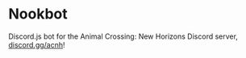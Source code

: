# Nookbot
Discord.js bot for the Animal Crossing: New Horizons Discord server,
[discord.gg/acnh](https://discord.gg/acnh)!